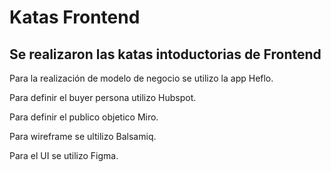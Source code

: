 # Katas Frontend

## Se realizaron las katas intoductorias de Frontend 

Para la realización de modelo de negocio se utilizo la app Heflo.

Para definir el buyer persona utilizo Hubspot.
 
Para definir el publico objetico Miro.

Para wireframe se ultilizo Balsamiq.

Para el UI se utilizo Figma.
